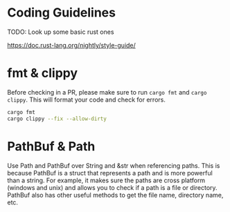 # Coding Guidelines

TODO: Look up some basic rust ones

https://doc.rust-lang.org/nightly/style-guide/

# fmt & clippy

Before checking in a PR, please make sure to run `cargo fmt` and `cargo clippy`. This will format your code and check for errors.

```bash
cargo fmt
cargo clippy --fix --allow-dirty
```

# PathBuf & Path

Use Path and PathBuf over String and &str when referencing paths. This is because PathBuf is a struct that represents a path and is more powerful than a string. For example, it makes sure the paths are cross platform (windows and unix) and allows you to check if a path is a file or directory. PathBuf also has other useful methods to get the file name, directory name, etc.